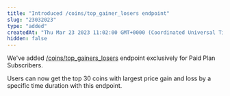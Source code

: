 ```yaml
---
title: "Introduced /coins/top_gainer_losers endpoint"
slug: "23032023"
type: "added"
createdAt: "Thu Mar 23 2023 11:02:00 GMT+0000 (Coordinated Universal Time)"
hidden: false
---
```

We've added [/coins/top_gainers_losers](/reference/coins-top-gainers-losers) endpoint exclusively for Paid Plan Subscribers. 

Users can now get the top 30 coins with largest price gain and loss by a specific time duration with this endpoint.